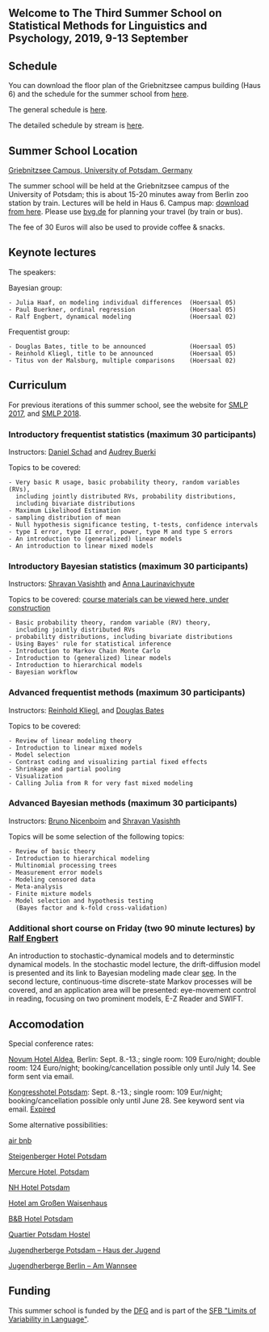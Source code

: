 ## Welcome to The Third Summer School on Statistical Methods for Linguistics and Psychology, 2019, 9-13 September

## Schedule

You can download the floor plan of the Griebnitzsee campus building (Haus 6) and the schedule for the summer school from [here](https://github.com/vasishth/smlp2019/blob/master/Rooms.pdf).

The general schedule is [here](https://github.com/vasishth/smlp2019/blob/master/SMLP2019_schedule_general.pdf).

The detailed schedule by stream is [here](https://github.com/vasishth/smlp2019/blob/master/SMLP2019_schedule_detailed.pdf).


## Summer School Location

[Griebnitzsee Campus, University of Potsdam, Germany](https://www.uni-potsdam.de/db/zeik-portal/gm/lageplan-up.php?komplex=3)

The summer school will be held at the Griebnitzsee campus of the University of Potsdam; this is about 15-20 minutes away from Berlin zoo station by train. Lectures will be held in Haus 6.  Campus map: [download from here](https://www.uni-potsdam.de/db/zeik-portal/gm/griebnitzsee.pdf). Please use [bvg.de](http://www.bvg.de/en/) for planning your travel (by train or bus).

The fee of 30 Euros will also be used to provide coffee & snacks.

## Keynote lectures

The speakers:


Bayesian group:

    - Julia Haaf, on modeling individual differences  (Hoersaal 05)
    - Paul Buerkner, ordinal regression               (Hoersaal 05)
    - Ralf Engbert, dynamical modeling                (Hoersaal 02) 

Frequentist group:

    - Douglas Bates, title to be announced            (Hoersaal 05) 
    - Reinhold Kliegl, title to be announced          (Hoersaal 05)
    - Titus von der Malsburg, multiple comparisons    (Hoersaal 02)


## Curriculum

For previous iterations of this summer school, see the website for [SMLP 2017](https://vasishth.github.io/SMLP2017/), and [SMLP 2018](https://vasishth.github.io/SMLP2018/).

### Introductory frequentist statistics (maximum 30 participants)

Instructors: [Daniel Schad](https://danielschad.github.io/) and [Audrey Buerki](https://www.uni-potsdam.de/en/ling/staff-list/audreybuerki.html)

Topics to be covered:

	- Very basic R usage, basic probability theory, random variables (RVs),
	  including jointly distributed RVs, probability distributions, 
	  including bivariate distributions
	- Maximum Likelihood Estimation
	- sampling distribution of mean
    - Null hypothesis significance testing, t-tests, confidence intervals
    - type I error, type II error, power, type M and type S errors
    - An introduction to (generalized) linear models
    - An introduction to linear mixed models


### Introductory Bayesian statistics (maximum 30 participants)

Instructors: [Shravan Vasishth](http://www.ling.uni-potsdam.de/~vasishth/) and [Anna Laurinavichyute](https://annlaurin.github.io/)

Topics to be covered: [course materials can be viewed here, under construction](https://vasishth.github.io/IntroductionBayes/)

	- Basic probability theory, random variable (RV) theory, 
	  including jointly distributed RVs
	- probability distributions, including bivariate distributions
    - Using Bayes' rule for statistical inference
    - Introduction to Markov Chain Monte Carlo 
    - Introduction to (generalized) linear models
    - Introduction to hierarchical models
    - Bayesian workflow

### Advanced frequentist methods (maximum 30 participants)

Instructors: [Reinhold Kliegl](https://www.uni-potsdam.de/en/cognitive-psychology/staff/kliegl-reinhold.html), and [Douglas Bates](https://www.stat.wisc.edu/~bates/)

Topics to be covered:

	- Review of linear modeling theory
    - Introduction to linear mixed models
    - Model selection
    - Contrast coding and visualizing partial fixed effects
    - Shrinkage and partial pooling
    - Visualization
    - Calling Julia from R for very fast mixed modeling

### Advanced Bayesian methods (maximum 30 participants)

Instructors: [Bruno Nicenboim](http://www.ling.uni-potsdam.de/~nicenboim/) and [Shravan Vasishth](http://www.ling.uni-potsdam.de/~vasishth/)

Topics will be some selection of the following topics:

    - Review of basic theory
    - Introduction to hierarchical modeling
    - Multinomial processing trees
    - Measurement error models
    - Modeling censored data 
    - Meta-analysis 
    - Finite mixture models
    - Model selection and hypothesis testing 
      (Bayes factor and k-fold cross-validation)
 
### Additional short course on Friday (two 90 minute lectures) by [Ralf Engbert](https://www.uni-potsdam.de/de/expbiopsy/staff/ralf-engbert.html)

 An introduction to stochastic-dynamical models and to determinstic dynamical models. In the stochastic model lecture, the drift-diffusion model is presented and its link to Bayesian modeling made clear [see](https://www.frontiersin.org/articles/10.3389/fnhum.2014.00102/full). In the second lecture, continuous-time discrete-state Markov processes will be covered, and an application area will be presented: eye-movement control in reading, focusing on two prominent models, E-Z Reader and SWIFT.

## Accomodation

Special conference rates:

[Novum Hotel Aldea](https://www.novum-hotels.com/hotel-aldea-berlin), Berlin: Sept. 8.-13.; single room: 109 Euro/night; double room: 124 Euro/night; booking/cancellation possible only until July 14. See form sent via email.

[Kongresshotel Potsdam](https://www.kongresshotel-potsdam.de/): Sept. 8.-13.; single room: 109 Eur/night; booking/cancellation possible only until June 28. See keyword sent via email. [Expired]()

Some alternative possibilities:

[air bnb](https://www.airbnb.de)

[Steigenberger Hotel Potsdam](https://www.steigenberger.com/hotels/alle-hotels/deutschland/potsdam/steigenberger-hotel-sanssouci)

[Mercure Hotel, Potsdam](https://www.accorhotels.com/de/hotel-1582-mercure-hotel-potsdam-city/index.shtml)

[NH Hotel Potsdam](https://www.nh-hotels.de/hotel/nh-potsdam)

[Hotel am Großen Waisenhaus](http://www.hotelwaisenhaus.de/)

[B&B Hotel Potsdam](https://www.hotelbb.de/de/potsdam?utm_source=gmb&utm_medium=referral&utm_content=potsdam&utm_campaign=yext)

[Quartier Potsdam Hostel](https://www.potsdam-hostel.com/)

[Jugendherberge Potsdam – Haus der Jugend](https://www.jugendherberge.de/jugendherbergen/potsdam-671/portraet)

[Jugendherberge Berlin – Am Wannsee](https://www.jugendherberge.de/jugendherbergen/berlin-am-wannsee-612/portraet/)

## Funding

This summer school is funded by the [DFG](dfg.de) and is part of the [SFB "Limits of Variability in Language"](https://www.uni-potsdam.de/sfb1287/index.html).
